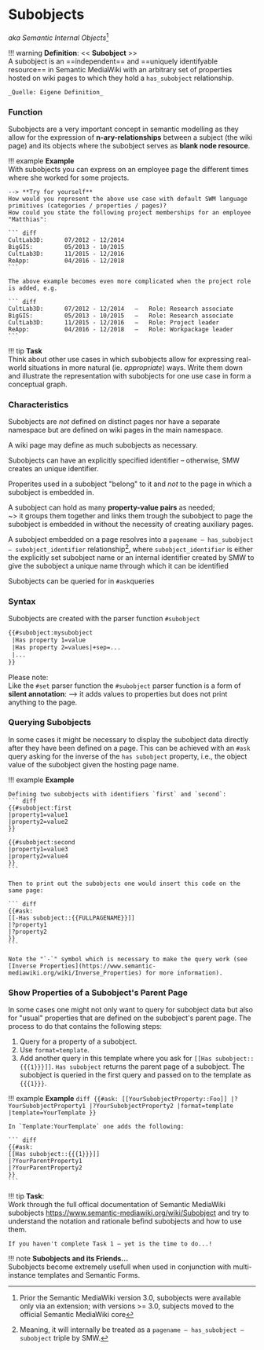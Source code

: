 # Subobjects

_aka Semantic Internal Objects_[^1]

[^1]: Prior the Semantic MediaWiki version 3.0, subobjects were available only via an extension; with versions >= 3.0, subjects moved to the official Semantic MediaWiki core

!!! warning
    **Definition**: << __Subobject__ >>  
    A subobject is an ==independent== and ==uniquely identifyable resource== in Semantic MediaWiki with an arbitrary set of properties hosted on wiki pages to which they hold a `has_subobject` relationship. 

    _Quelle: Eigene Definition_


### Function

Subobjects are a very important concept in semantic modelling as they allow for the expression of **n-ary-relationships** between a subject (the wiki page) and its objects where the subobject serves as **blank node resource**.

!!! example
    **Example**  
    With subobjects you can express on an employee page the different times where she worked for some projects.
    
    --> **Try for yourself**  
    How would you represent the above use case with default SWM language primitives (categories / properties / pages)?  
    How could you state the following project memberships for an employee "Matthias":
    
    ``` diff
    CultLab3D:      07/2012 - 12/2014
    BigGIS:         05/2013 - 10/2015
    CultLab3D:      11/2015 - 12/2016
    ReApp:          04/2016 - 12/2018
    ```  

    The above example becomes even more complicated when the project role is added, e.g.

    ``` diff
    CultLab3D:      07/2012 - 12/2014   –   Role: Research associate
    BigGIS:         05/2013 - 10/2015   –   Role: Research associate
    CultLab3D:      11/2015 - 12/2016   –   Role: Project leader
    ReApp:          04/2016 - 12/2018   –   Role: Workpackage leader
    ```  

!!! tip
    **Task**  
    Think about other use cases in which subobjects allow for expressing real-world situations in more natural (ie. _appropriate_) ways. Write them down and illustrate the representation with subobjects for one use case in form a conceptual graph.


### Characteristics

Subobjects are *not* defined on distinct pages nor have a separate namespace but are defined on wiki pages in the main namespace. 

A wiki page may define as much subobjects as necessary.  

Subobjects can have an explicitly specified identifier – otherwise, SMW creates an unique identifier.

Properites used in a subobject "belong" to it and _not_ to the page in which a subobject is embedded in.

A subobject can hold as many **property-value pairs** as needed;  
~> it groups them together and links them trough the subobject to page the subobject is embedded in without the necessity of creating auxiliary pages.

A subobject embedded on a page resolves into a `pagename – has_subobject – subobject_identifier` relationship[^2], where `subobject_identifier` is either the explicitly set subobject name or an internal identifier created by SMW to give the subobject a unique name through which it can be identified 

[^2]: Meaning, it will internally be treated as a `pagename – has_subobject – subobject` triple by SMW.

Subobjects can be queried for in `#ask`queries


### Syntax

Subobjects are created with the parser function `#subobject`

``` diff
{{#subobject:mysubobject
 |Has property 1=value
 |Has property 2=values|+sep=...
 |...
}}
```

Please note:  
Like the `#set` parser function the `#subobject` parser function is a form of **silent annotation**: --> it adds values to properties but does not print anything to the page.


### Querying Subobjects

In some cases it might be necessary to display the subobject data directly after they have been defined on a page. 
This can be achieved with an `#ask` query asking for the inverse of the `has subobject` property, i.e., the object value of the subobject given the hosting page name.

!!! example
    **Example**

    Defining two subobjects with identifiers `first` and `second`:
    ``` diff
    {{#subobject:first
    |property1=value1
    |property2=value2
    }}

    {{#subobject:second
    |property1=value3
    |property2=value4
    }}
    ```
    
    Then to print out the subobjects one would insert this code on the same page:

    ``` diff
    {{#ask:
    [[-Has subobject::{{FULLPAGENAME}}]] 
    |?property1
    |?property2
    }}
    ```

    Note the "`-`" symbol which is necessary to make the query work (see [Inverse Properties](https://www.semantic-mediawiki.org/wiki/Inverse_Properties) for more information).


### Show Properties of a Subobject's Parent Page
In some cases one might not only want to query for subobject data but also for "usual" properties that are defined on the subobject's parent page. The process to do that contains the following steps:

1. Query for a property of a subobject.
2. Use `format=template`.
3. Add another query in this template where you ask for `[[Has subobject::{{{1}}}]]`. `Has subobject` returns the parent page of a subobject. The subobject is queried in the first query and passed on to the template as `{{{1}}}`.

!!! example
    **Example**
    ``` diff
    {{#ask:
    [[YourSubobjectProperty::Foo]]
    |?YourSubobjectProperty1
    |?YourSubobjectProperty2
    |format=template 
    |template=YourTemplate
    }}
    ```

    In `Template:YourTemplate` one adds the following:

    ``` diff
    {{#ask:
    [[Has subobject::{{{1}}}]]
    |?YourParentProperty1
    |?YourParentProperty2
    }}
    ``` 



!!! tip
    **Task**:  
    Work through the full offical documentation of Semantic MediaWiki subobjects <https://www.semantic-mediawiki.org/wiki/Subobject> and try to understand the notation and rationale befind subobjects and how to use them.

    If you haven't complete Task 1 – yet is the time to do...!

   
!!! note
    __Subobjects and its Friends...__  
    Subobjects become extremely usefull when used in conjunction with multi-instance templates and Semantic Forms.


